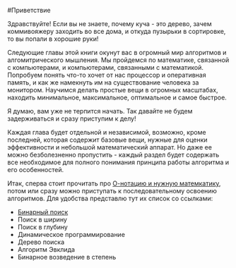 #Приветствие 

Здравствуйте! Если вы не знаете, почему куча - это дерево, зачем коммивояжеру заходить во все дома, и откуда пузырьки в сортировке, то вы попали в хорошие руки!

Следующие главы этой книги окунут вас в огромный мир алгоритмов и алгомитрического мышления. Мы пройдемся по математике, связанной с компьютерами, и компьютерами, связанными с математикой. Попробуем понять что-то хочет от нас процессор и оперативная память, и как же намекнуть им на существование человека за монитором. Научимся делать простые вещи в огромных масштабах, находить минимальное, максимальное, оптимальное и самое быстрое.

Я думаю, вам уже не терпится начать. Так давайте не будем задерживаться и сразу приступим к делу! 

Каждая глава будет отдельной и независимой, возможно, кроме последней, которая содержит базовые вещи, нужные для оценки эффективности и небольшой математический аппарат. Но даже ее можно безболезненно пропустить - каждый раздел будет содержать все необходимое для полного понимания принципа работы алгоритма и его особенностей. 

Итак, сперва стоит прочитать про [О-нотацию и нужную матемкатику](https://vovapolu.gitbooks.io/algorithms/content/o-notation.html), потом или сразу можно приступать к последовательному освоению алгоритмов. 
Для удобства представлю тут их список со ссылками:
- [Бинарный поиск](https://vovapolu.gitbooks.io/algorithms/content/bin_search.html)
- Поиск в ширину
- Поиск в глубину
- Динамическое программирование
- Дерево поиска
- Алгоритм Эвклида
- Бинарное возведение в степень